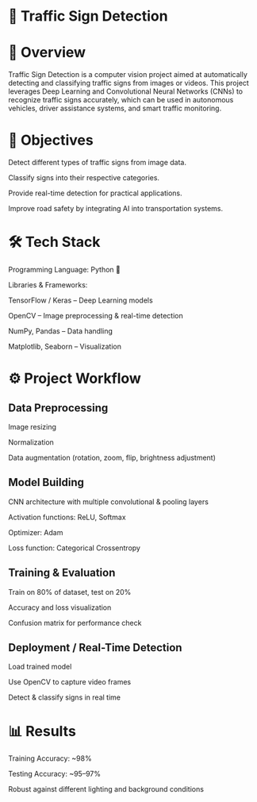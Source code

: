 # 🚦 Traffic Sign Detection

# 📌 Overview

Traffic Sign Detection is a computer vision project aimed at automatically detecting and classifying traffic signs from images or videos. This project leverages Deep Learning and Convolutional Neural Networks (CNNs) to recognize traffic signs accurately, which can be used in autonomous vehicles, driver assistance systems, and smart traffic monitoring.

# 🎯 Objectives

Detect different types of traffic signs from image data.

Classify signs into their respective categories.

Provide real-time detection for practical applications.

Improve road safety by integrating AI into transportation systems.

# 🛠️ Tech Stack

Programming Language: Python 🐍

Libraries & Frameworks:

TensorFlow / Keras – Deep Learning models

OpenCV – Image preprocessing & real-time detection

NumPy, Pandas – Data handling

Matplotlib, Seaborn – Visualization

# ⚙️ Project Workflow

## Data Preprocessing

Image resizing

Normalization

Data augmentation (rotation, zoom, flip, brightness adjustment)

## Model Building

CNN architecture with multiple convolutional & pooling layers

Activation functions: ReLU, Softmax

Optimizer: Adam

Loss function: Categorical Crossentropy

## Training & Evaluation

Train on 80% of dataset, test on 20%

Accuracy and loss visualization

Confusion matrix for performance check

## Deployment / Real-Time Detection

Load trained model

Use OpenCV to capture video frames

Detect & classify signs in real time

# 📊 Results

Training Accuracy: ~98%

Testing Accuracy: ~95–97%

Robust against different lighting and background conditions
